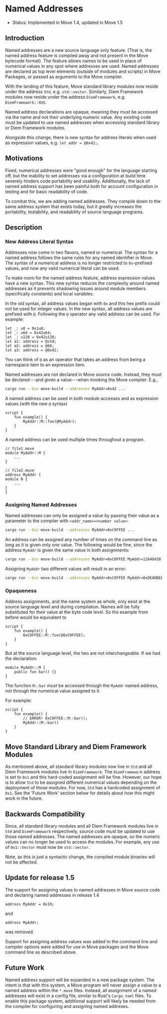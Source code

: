 # Named Addresses

- Status: Implemented in Move 1.4, updated in Move 1.5

## Introduction

Named addresses are a new source language only feature. (That is, the named address feature is
compiled away and not present in the Move bytecode format). The feature allows names to be used in
place of numerical values in any spot where addresses are used. Named addresses are declared as top
level elements (outside of modules and scripts) in Move Packages, or passed as
arguments to the Move compiler.

With the landing of this feature, Move standard library modules now reside under the address `Std`,
e.g. `std::vector`. Similarly, Diem Framework modules now reside under the address `DiemFramework`,
e.g. `DiemFramework::XUS`.

Named address declarations are opaque, meaning they must be accessed via the name and not their
underlying numeric value. Any existing code must be updated to use named addresses when accessing
standard library or Diem Framework modules.

Alongside this change, there is new syntax for address literals when used as expression values, e.g.
`let addr = @0x42;`.

## Motivations

Fixed, numerical addresses were "good enough" for the language starting off, but the inability to
set addresses via a configuration at build time severely hinders code portability and usability.
Additionally, the lack of named address support has been painful both for account configuration in
testing and for basic readability of code.

To combat this, we are adding named addresses. They compile down to the same address system that
exists today, but it greatly increases the portability, testability, and readability of source
language programs.

## Description

### New Address Literal Syntax

Addresses now come in two flavors, named or numerical. The syntax for a named address follows the
same rules for any named identifier in Move. The syntax of a numerical address is no longer
restricted to `0x`-prefixed values, and now any valid numerical literal can be used.

To make room for the named address feature, address expression values have a new syntax. This new
syntax reduces the complexity around named addresses as it prevents shadowing issues around module
members (specifically constants) and local variables.

In the old syntax, all address values began with `0x` and this hex prefix could not be used for
integer values. In the new syntax, all address values are prefixed with `@`. Following the `@`
operator any valid address can be used. For example:

```move
let _: u8 = 0x1u8;
let _: u64 = 0x42u64;
let _: u128 = 0x42u128;
let a1: address = @std;
let a2: address = @66;
let a3: address = @0x42;
```

You can think of `@` as an operator that takes an address from being a namespace item to an
expression item.

Named addresses are not declared in Move source code. Instead, they
must be declared---and given a value---when invoking the Move compiler. E.g.,

```bash
cargo run --bin move-build --addresses MyAddr=0x42 ...
```

A named address can be used in both module accesses and as expression values (with the new
`@` syntax)

```move
script {
    fun example() {
        MyAddr::M::foo(@MyAddr);
    }
}
```

A named address can be used multiple times throughout a program.

```move
// file1.move
module MyAddr::M {
    ...
}
```

```move
// file2.move
address MyAddr {
module N {
    ...
}
}
```

### Assigning Named Addresses

Named addresses can only be assigned a value by passing their value as a parameter to the compiler with `<addr_name>=<number value>`:

```bash
cargo run --bin move-build --addresses MyAddr=0xC0FFEE ...
```

An address can be assigned any number of times on the command line as long as it is given only _one_ value.
The following would be fine, since the address `MyAddr` is given the same value in both assignments:

```bash
cargo run --bin move-build --addresses MyAddr=0xC0FFEE MyAddr=12648430 ... # decimal representation of 0xC0FFEE
```

Assigning `MyAddr` two different values will result in an error:

```bash
cargo run --bin move-build --addresses MyAddr=0xC0FFEE MyAddr=0xDEADBEEF... # ERROR!
```

### Opaqueness

Address assignments, and the name system as whole, only exist at the source
language level and during compilation. Names will be fully substituted for
their value at the byte code level. So the example from before would be
equivalent to

```move
script {
    fun example() {
        0xC0FFEE::M::foo(@0xC0FFEE);
    }
}
```

But at the source language level, the two are not interchangeable. If we had the declaration:

```move
module MyAddr::M {
    public fun bar() {}
}
```

The function `M::bar` _must_ be accessed through the `MyAddr` named address, not through the
numerical value assigned to it.

For example:

```move
script {
    fun example() {
        // ERROR! 0xC0FFEE::M::bar();
        MyAddr::M::bar()
    }
}
```

## Move Standard Library and Diem Framework Modules

As mentioned above, all standard library modules now live in `Std` and all Diem Framework modules
live in `DiemFramework`. The `DiemFramework` address is set to `0x1` and this hard-coded assignment
will be fine. However, our hope is to allow `Std` to be assigned different numerical values
depending on the deployment of those modules. For now, `Std` has a hardcoded assignment of `0x1`.
See the 'Future Work' section below for details about how this might work in the future.

## Backwards Compatibility

Since, all standard library modules and all Diem Framework modules live in `Std` and `DiemFramework`
respectively, source code must be updated to use those named addresses. The named addresses are
opaque, so the numeric values can no longer be used to access the modules. For example, any use of
`0x1::Vector` must now be `std::vector`.

Note, as this is just a syntactic change, the compiled module binaries will not be affected.

## Update for release 1.5

The support for assigning values to named addresses in Move source code and declaring named addresses in release 1.4

```move
address MyAddr = 0x19;
```

and

```move
address MyAddr;
```

was removed.

Support for assigning address values was added to the command line and compiler
options were added for use in Move packages and the Move command line as described above.


## Future Work

Named address support will be expanded in a new package system. The intent is that with this system,
a Move program will never assign a value to a named address within the `*.move` files. Instead, all
assignment of a named addresses will exist in a config file, similar to Rust's `Cargo.toml` files.
To enable this package system, additional support will likely be needed from the compiler for
configuring and assigning named addreses.
